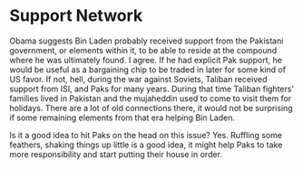 # Support Network

Obama suggests Bin Laden probably received support from the Pakistani government, or elements within it, to be able to reside at the compound where he was ultimately found. I agree. If he had explicit Pak support, he would be useful as a bargaining chip to be traded in later for some kind of US favor. If not, hell, during the war against Soviets, Taliban received support from ISI, and Paks for many years. During that time Taliban fighters' families lived in Pakistan and the mujaheddin used to come to visit them for holidays. There are a lot of old connections there, it would not be surprising if some remaining elements from that era helping Bin Laden.

Is it a good idea to hit Paks on the head on this issue? Yes. Ruffling some feathers, shaking things up little is a good idea, it might help Paks to take more responsibility and start putting their house in order.
